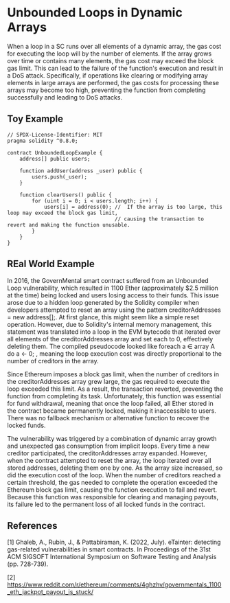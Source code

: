 # Unbounded Loops in Dynamic Arrays
When a loop in a SC runs over all elements of a dynamic array, the gas cost for executing the loop will by the number of elements. If the array grows over time or contains many elements, the gas cost may exceed the block gas limit. This can lead to the failure of the function's execution and result in a DoS attack. Specifically, if operations like clearing or modifying array elements in large arrays are performed, the gas costs for processing these arrays may become too high, preventing the function from completing successfully and leading to DoS attacks.

## Toy Example
```Solidity
// SPDX-License-Identifier: MIT
pragma solidity ^0.8.0;

contract UnboundedLoopExample {
    address[] public users;

    function addUser(address _user) public {
        users.push(_user);
    }

    function clearUsers() public {
        for (uint i = 0; i < users.length; i++) {
            users[i] = address(0); //  If the array is too large, this loop may exceed the block gas limit,
                                   // causing the transaction to revert and making the function unusable.
        }
    }
}

```

## REal World Example
In 2016, the GovernMental smart contract suffered from an Unbounded Loop vulnerability, which resulted in 1100 Ether (approximately $2.5 million at the time) being locked and users losing access to their funds. This issue arose due to a hidden loop generated by the Solidity compiler when developers attempted to reset an array using the pattern creditorAddresses = new address[];. At first glance, this might seem like a simple reset operation. However, due to Solidity's internal memory management, this statement was translated into a loop in the EVM bytecode that iterated over all elements of the creditorAddresses array and set each to 0, effectively deleting them. The compiled pseudocode looked like foreach a ∈ array A do a ← 0; , meaning the loop execution cost was directly proportional to the number of creditors in the array.

Since Ethereum imposes a block gas limit, when the number of creditors in the creditorAddresses array grew large, the gas required to execute the loop exceeded this limit. As a result, the transaction reverted, preventing the function from completing its task. Unfortunately, this function was essential for fund withdrawal, meaning that once the loop failed, all Ether stored in the contract became permanently locked, making it inaccessible to users. There was no fallback mechanism or alternative function to recover the locked funds.

The vulnerability was triggered by a combination of dynamic array growth and unexpected gas consumption from implicit loops. Every time a new creditor participated, the creditorAddresses array expanded. However, when the contract attempted to reset the array, the loop iterated over all stored addresses, deleting them one by one. As the array size increased, so did the execution cost of the loop. When the number of creditors reached a certain threshold, the gas needed to complete the operation exceeded the Ethereum block gas limit, causing the function execution to fail and revert. Because this function was responsible for clearing and managing payouts, its failure led to the permanent loss of all locked funds in the contract.


## References
[1] Ghaleb, A., Rubin, J., & Pattabiraman, K. (2022, July). eTainter: detecting gas-related vulnerabilities in smart contracts. In Proceedings of the 31st ACM SIGSOFT International Symposium on Software Testing and Analysis (pp. 728-739).

[2] https://www.reddit.com/r/ethereum/comments/4ghzhv/governmentals_1100_eth_jackpot_payout_is_stuck/
